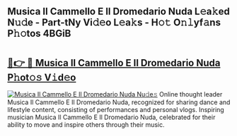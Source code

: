 ## Musica Il Cammello E Il Dromedario Nuda L𝚎a𝚔ed N𝚞𝚍e - Part-tNy Vi𝚍𝚎o L𝚎a𝚔s - H𝚘𝚝 O𝚗𝚕yf𝚊ns P𝚑𝚘tos 4BGiB

# <h2><a href="http://kfba3pw.oniu.top/?m=Musica+Il+Cammello+E+Il+Dromedario+Nuda">🔗👉 🔴 Musica Il Cammello E Il Dromedario Nuda P𝚑ot𝚘𝚜 V𝚒d𝚎o</a></h2>

[![Musica Il Cammello E Il Dromedario Nuda Nu𝚍e𝚜](https://i.imgur.com/0qMVB7G.gif)](http://kfba3pw.oniu.top/?m=Musica+Il+Cammello+E+Il+Dromedario+Nuda)
Online thought leader Musica Il Cammello E Il Dromedario Nuda, recognized for sharing dance and lifestyle content, consisting of performances and personal vlogs. Inspiring musician Musica Il Cammello E Il Dromedario Nuda, celebrated for their ability to move and inspire others through their music.  

